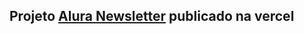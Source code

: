 ## Projeto [Alura Newsletter](https://css-tailwind-alura-newsletter.vercel.app/) publicado na vercel
